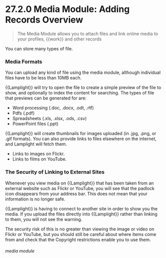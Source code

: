 # 27.2.0 Media Module: Adding Records Overview

> The Media Module allows you to attach files and link online media to your profiles, {{work}} and other records



You can store many types of file.

### Media Formats

You can upload any kind of file using the media module, although individual files have to be less than 10MB each. 

{{Lamplight}} will try to open the file to create a simple preview of the file to show, and optionally to index the content for searching. The types of file that previews can be generated for are:
- Word processing (.doc, .docx, .odt, .rtf)
- Pdfs (.pdf)
- Spreadsheets (.xls, .xlsx, .ods, .csv)
- PowerPoint files (.ppt)

{{Lamplight}} will create thumbnails for images uploaded (in .jpg, .png, or .gif formats). You can also provide links to files elsewhere on the internet, and Lamplight will fetch them.
- Links to images on Flickr.
- Links to films on YouTube.

### The Security of Linking to External Sites

Whenever you view media on {{Lamplight}} that has been taken from an external website such as Flickr or YouTube, you will see that the padlock icon disappears from your address bar. This does not mean that your information is no longer safe. 

{{Lamplight}} is having to connect to another site in order to show you the media. If you upload the files directly into {{Lamplight}} rather than linking to them, you will not see the warning.

The security risk of this is no greater than viewing the image or video on Flickr or YouTube, but you should still be careful about where items come from and check that the Copyright restrictions enable you to use them. 


###### media module
